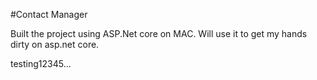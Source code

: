 #Contact Manager

Built the project using ASP.Net core on MAC. Will use it to get my hands dirty on asp.net core.

testing12345...
